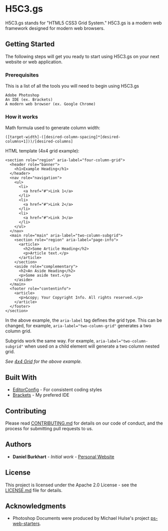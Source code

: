 # H5C3.gs

H5C3.gs stands for "HTML5 CSS3 Grid System." H5C3.gs is a modern web framework designed for modern web browsers.

## Getting Started

The following steps will get you ready to start using H5C3.gs on your next website or web application.

### Prerequisites

This is a list of all the tools you will need to begin using H5C3.gs

```
Adobe Photoshop
An IDE (ex. Brackets)
A modern web browser (ex. Google Chrome)
```

### How it works

Math formula used to generate column width:

```
([target-width]-([desired-column-spacing]*[desired-columns+1]))/[desired-columns]
```

HTML template (4x4 grid example):

```
<section role="region" aria-label="four-column-grid">
  <header role="banner">
    <h1>Example Heading</h1>
  </header>
  <nav role="navigation">
    <ul>
      <li>
        <a href="#">Link 1</a>
      </li>
      <li>
        <a href="#">Link 2</a>
      </li>
      <li>
        <a href="#">Link 3</a>
      </li>
    </ul>
  </nav>
  <main role="main" aria-label="two-column-subgrid">
    <section role="region" aria-label="page-info">
      <article>
        <h2>Some Article Heading</h2>
        <p>Article text.</p>
      </article>
    </section>
    <aside role="complementary">
      <h2>An Aside Heading</h2>
      <p>Some aside text.</p>
    </aside>
  </main>
  <footer role="contentinfo">
    <article>
      <p>&copy; Your Copyright Info. All rights reserved.</p>
    </article>
  </footer>
</section>
```

In the above example, the ```aria-label``` tag defines the grid type. This can be changed, for example, ```aria-label="two-column-grid"``` generates a two column grid.

Subgrids work the same way. For example, ```aria-label="two-column-subgrid"``` when used on a child element will generate a two column nested grid.

*See [4x4 Grid](4x4.html) for the above example.*

## Built With

* [EditorConfig](http://editorconfig.org/) - For consistent coding styles
* [Brackets](http://brackets.io/) - My prefered IDE

## Contributing

Please read [CONTRIBUTING.md](CONTRIBUTING.md) for details on our code of conduct, and the process for submitting pull requests to us.

## Authors

* **Daniel Burkhart** - *Initial work* - [Personal Website](http://www.danielburkhart.com/)

## License

This project is licensed under the Apache 2.0 License - see the [LICENSE.md](LICENSE.md) file for details.

## Acknowledgments

* Photoshop Documents were produced by Michael Hulse's project [ps-web-starters](https://github.com/mhulse/ps-web-starters).
